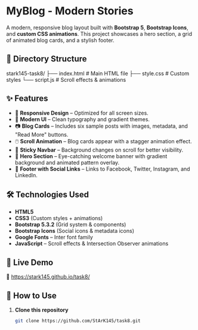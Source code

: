 # MyBlog - Modern Stories

A modern, responsive blog layout built with **Bootstrap 5**, **Bootstrap Icons**, and **custom CSS animations**. This project showcases a hero section, a grid of animated blog cards, and a stylish footer.  

## 📂 Directory Structure

stark145-task8/
├── index.html # Main HTML file
├── style.css # Custom styles
└── script.js # Scroll effects & animations



## ✨ Features
- 📱 **Responsive Design** – Optimized for all screen sizes.
- 🎨 **Modern UI** – Clean typography and gradient themes.
- 📷 **Blog Cards** – Includes six sample posts with images, metadata, and "Read More" buttons.
- 🖱️ **Scroll Animation** – Blog cards appear with a stagger animation effect.
- 📌 **Sticky Navbar** – Background changes on scroll for better visibility.
- 📜 **Hero Section** – Eye-catching welcome banner with gradient background and animated pattern overlay.
- 🔗 **Footer with Social Links** – Links to Facebook, Twitter, Instagram, and LinkedIn.

## 🛠️ Technologies Used
- **HTML5**
- **CSS3** (Custom styles + animations)
- **Bootstrap 5.3.2** (Grid system & components)
- **Bootstrap Icons** (Social icons & metadata icons)
- **Google Fonts** – Inter font family
- **JavaScript** – Scroll effects & Intersection Observer animations

## 🚀 Live Demo
🔗 https://stark145.github.io/task8/

## 📌 How to Use
1. **Clone this repository**
   ```bash
   git clone https://github.com/StArK145/task8.git
